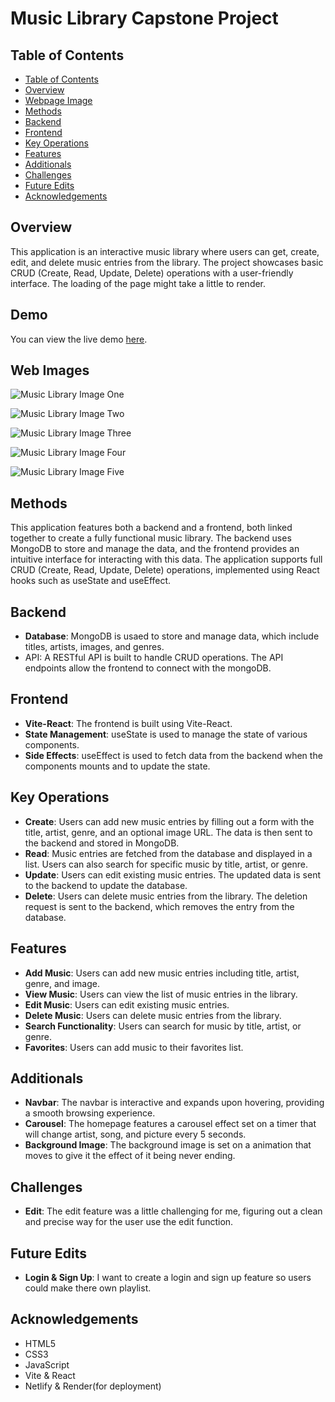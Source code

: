 # Music Library Capstone Project

## Table of Contents
- [Table of Contents](#table-of-contents)
- [Overview](#overview)
- [Webpage Image](#webpage-images)
- [Methods](#methods)
- [Backend](#backend)
- [Frontend](#frontend)
- [Key Operations](#key-operations)
- [Features](#features)
- [Additionals](#additionals)
- [Challenges](#challenges)
- [Future Edits](#future-edits)
- [Acknowledgements](#acknowledgements)

## Overview
This application is an interactive music library where users can get, create, edit, and delete music entries from the library. The project showcases basic CRUD (Create, Read, Update, Delete) operations with a user-friendly interface. The loading of the page might take a little to render. 

## Demo

You can view the live demo [here](https://music-library-csproject.netlify.app/).

## Web Images
![Music Library Image One](https://github.com/user-attachments/assets/9e6fd4ea-b72d-4833-81ae-62d080fcc316)

![Music Library Image Two](https://github.com/user-attachments/assets/aff54de1-8bbb-47ee-a903-b1eabcdf410e)

![Music Library Image Three](https://github.com/user-attachments/assets/4d711960-918f-42c0-b975-0c89a87eaa37)

![Music Library Image Four](https://github.com/user-attachments/assets/40c6fb6a-c032-452e-9a67-99725ddc9337)

![Music Library Image Five](https://github.com/user-attachments/assets/fcee58c5-5b91-42ff-9bb6-5f37942a972d)

## Methods
This application features both a backend and a frontend, both linked together to create a fully functional music library. The backend uses MongoDB to store and manage the data, and the frontend provides an intuitive interface for interacting with this data. The application supports full CRUD (Create, Read, Update, Delete) operations, implemented using React hooks such as useState and useEffect.

## Backend
- **Database**: MongoDB is usaed to store and manage data, which include titles, artists, images, and genres.
- API: A RESTful API is built to handle CRUD operations. The API endpoints allow the frontend to connect with the mongoDB.

## Frontend
- **Vite-React**: The frontend is built using Vite-React.
- **State Management**: useState is used to manage the state of various components.
- **Side Effects**: useEffect is used to fetch data from the backend when the components mounts and to update the state.

## Key Operations
- **Create**: Users can add new music entries by filling out a form with the title, artist, genre, and an optional image URL. The data is then sent to the backend and stored in MongoDB.
- **Read**: Music entries are fetched from the database and displayed in a list. Users can also search for specific music by title, artist, or genre.
- **Update**: Users can edit existing music entries. The updated data is sent to the backend to update the database.
- **Delete**: Users can delete music entries from the library. The deletion request is sent to the backend, which removes the entry from the database.

## Features
- **Add Music**: Users can add new music entries including title, artist, genre, and image.
- **View Music**: Users can view the list of music entries in the library.
- **Edit Music**: Users can edit existing music entries.
- **Delete Music**: Users can delete music entries from the library.
- **Search Functionality**: Users can search for music by title, artist, or genre.
- **Favorites**: Users can add music to their favorites list.

## Additionals
- **Navbar**: The navbar is interactive and expands upon hovering, providing a smooth browsing experience.
- **Carousel**: The homepage features a carousel effect set on a timer that will change artist, song, and picture every 5 seconds.
- **Background Image**: The background image is set on a animation that moves to give it the effect of it being never ending.

## Challenges
- **Edit**: The edit feature was a little challenging for me, figuring out a clean and precise way for the user use the edit function. 

## Future Edits
- **Login & Sign Up**: I want to create a login and sign up feature so users could make there own playlist.

## Acknowledgements
- HTML5
- CSS3
- JavaScript
- Vite & React
- Netlify & Render(for deployment) 
